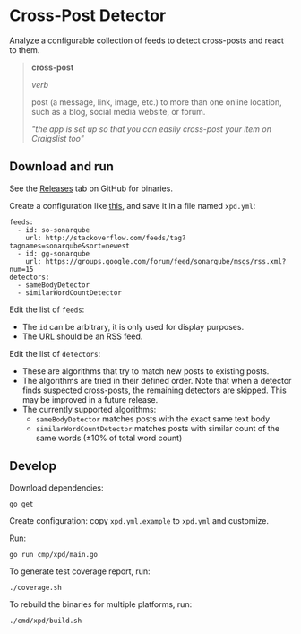 Cross-Post Detector
===================

Analyze a configurable collection of feeds to detect cross-posts and react to them.

> **cross-post**
>
> *verb*
>
> post (a message, link, image, etc.) to more than one online location, such as a blog, social media website, or forum.
>
> *"the app is set up so that you can easily cross-post your item on Craigslist too"*

Download and run
----------------

See the [Releases](https://github.com/xpd-org/xpd/releases) tab on GitHub for binaries.

Create a configuration like [this](https://github.com/xpd-org/xpd/blob/master/xpd.yml.example), and save it in a file named `xpd.yml`:

    feeds:
      - id: so-sonarqube
        url: http://stackoverflow.com/feeds/tag?tagnames=sonarqube&sort=newest
      - id: gg-sonarqube
        url: https://groups.google.com/forum/feed/sonarqube/msgs/rss.xml?num=15
    detectors:
      - sameBodyDetector
      - similarWordCountDetector

Edit the list of `feeds`:

- The `id` can be arbitrary, it is only used for display purposes.
- The URL should be an RSS feed.

Edit the list of `detectors`:

- These are algorithms that try to match new posts to existing posts.
- The algorithms are tried in their defined order.
  Note that when a detector finds suspected cross-posts, the remaining detectors are skipped. This may be improved in a future release.
- The currently supported algorithms:
    - `sameBodyDetector` matches posts with the exact same text body
    - `similarWordCountDetector` matches posts with similar count of the same words (&plusmn;10% of total word count)

Develop
-------

Download dependencies:

    go get

Create configuration: copy `xpd.yml.example` to `xpd.yml` and customize.

Run:

    go run cmp/xpd/main.go

To generate test coverage report, run:

    ./coverage.sh

To rebuild the binaries for multiple platforms, run:

    ./cmd/xpd/build.sh
